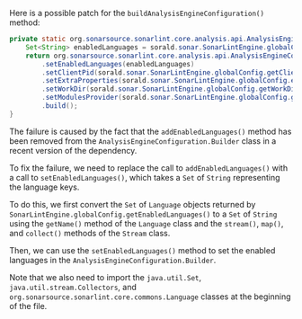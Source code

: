 Here is a possible patch for the `buildAnalysisEngineConfiguration()` method:
```java
private static org.sonarsource.sonarlint.core.analysis.api.AnalysisEngineConfiguration buildAnalysisEngineConfiguration() {
    Set<String> enabledLanguages = sorald.sonar.SonarLintEngine.globalConfig.getEnabledLanguages().stream().map(Language::getName).collect(Collectors.toSet());
    return org.sonarsource.sonarlint.core.analysis.api.AnalysisEngineConfiguration.builder()
        .setEnabledLanguages(enabledLanguages)
        .setClientPid(sorald.sonar.SonarLintEngine.globalConfig.getClientPid())
        .setExtraProperties(sorald.sonar.SonarLintEngine.globalConfig.extraProperties())
        .setWorkDir(sorald.sonar.SonarLintEngine.globalConfig.getWorkDir())
        .setModulesProvider(sorald.sonar.SonarLintEngine.globalConfig.getModulesProvider())
        .build();
}
```
The failure is caused by the fact that the `addEnabledLanguages()` method has been removed from the `AnalysisEngineConfiguration.Builder` class in a recent version of the dependency.

To fix the failure, we need to replace the call to `addEnabledLanguages()` with a call to `setEnabledLanguages()`, which takes a `Set` of `String` representing the language keys.

To do this, we first convert the `Set` of `Language` objects returned by `SonarLintEngine.globalConfig.getEnabledLanguages()` to a `Set` of `String` using the `getName()` method of the `Language` class and the `stream()`, `map()`, and `collect()` methods of the `Stream` class.

Then, we can use the `setEnabledLanguages()` method to set the enabled languages in the `AnalysisEngineConfiguration.Builder`.

Note that we also need to import the `java.util.Set`, `java.util.stream.Collectors`, and `org.sonarsource.sonarlint.core.commons.Language` classes at the beginning of the file.